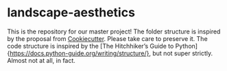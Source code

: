 # landscape-aesthetics
This is the repository for our master project!
The folder structure is inspired by the proposal from [Cookiecutter](https://drivendata.github.io/cookiecutter-data-science/). Please take care to preserve it. The code structure is inspired by the [The Hitchhiker’s Guide to Python]{https://docs.python-guide.org/writing/structure/}, but not super strictly. Almost not at all, in fact.
